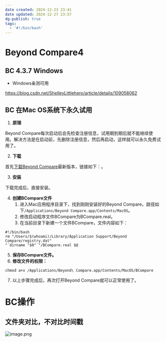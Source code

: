 ```yaml
---
date created: 2024-12-23 23:41
date updated: 2024-12-27 23:57
dg-publish: true
tags:
  - '#!/bin/bash'
---
```


# Beyond Compare4

## BC 4.3.7 Windows

- Windows亲测可用

<https://blog.csdn.net/ShelleyLittlehero/article/details/109058062>

## BC 在Mac OS系统下永久试用

1. **原理**

Beyond Compare每次启动后会先检查注册信息，试用期到期后就不能继续使用。解决方法是在启动前，先删除注册信息，然后再启动，这样就可以永久免费试用了。

2. **下载**

首先[下载Beyond Compare](https://www.scootersoftware.com/download.php)最新版本，链接如下：。

3. **安装**

下载完成后，直接安装。

4. **创建BCompare文件**
   1. 进入Mac应用程序目录下，找到刚刚安装好的Beyond Compare，路径如下`/Applications/Beyond Compare.app/Contents/MacOS`。
   2. 修改启动程序文件BCompare为BCompare.real。
   3. 在当前目录下新建一个文件BCompare，文件内容如下：

```shell
#!/bin/bash
rm "/Users/$(whoami)/Library/Application Support/Beyond Compare/registry.dat"
"`dirname "$0"`"/BCompare.real $@
```

5. **保存BCompare文件。**
6. **修改文件的权限：**

`chmod a+x /Applications/Beyond\ Compare.app/Contents/MacOS/BCompare`

7. 以上步骤完成后，再次打开Beyond Compare就可以正常使用了。

# BC操作

## 文件夹对比，不对比时间戳

![image.png](https://cdn.nlark.com/yuque/0/2023/png/694278/1683938006969-825af156-0562-4cce-89cf-ccaadcc50c23.png#averageHue=%23f8f5f5&clientId=u64778e6c-d8e1-4&from=paste&height=653&id=u435ccbcb&originHeight=1306&originWidth=1218&originalType=binary&ratio=2&rotation=0&showTitle=false&size=297480&status=done&style=none&taskId=u650387a0-6cb1-4c52-992c-5069e36f3fe&title=&width=609)
